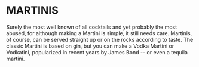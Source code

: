 # MARTINIS

Surely the most well known of all cocktails and yet probably the most abused, for although making a Martini is simple, it still needs care. Martinis, of course, can be served straight up or on the rocks according to taste. The classic Martini is based on gin, but you can make a Vodka Martini or Vodkatini, popularized in recent years by James Bond -- or even a tequila martini.